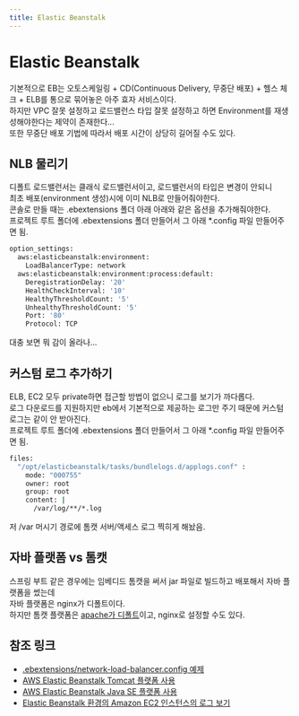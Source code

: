 ```yaml
---
title: Elastic Beanstalk
---
```


# Elastic Beanstalk
기본적으로 EB는 오토스케일링 + CD(Continuous Delivery, 무중단 배포) + 헬스 체크 + ELB를 통으로 묶어놓은 아주 효자 서비스이다.  
하지만 VPC 잘못 설정하고 로드밸런스 타입 잘못 설정하고 하면 Environment를 재생성해야한다는 제약이 존재한다...  
또한 무중단 배포 기법에 따라서 배포 시간이 상당히 길어질 수도 있다.

## NLB 물리기
디폴트 로드밸런서는 클래식 로드밸런서이고, 로드밸런서의 타입은 변경이 안되니  
최초 배포(environment 생성)시에 이미 NLB로 만들어줘야한다.  
콘솔로 만들 때는 .ebextensions 폴더 아래 아래와 같은 옵션을 추가해줘야한다.  
프로젝트 루트 폴더에 .ebextensions 폴더 만들어서 그 아래 *.config 파일 만들어주면 됨.
```bash
option_settings:
  aws:elasticbeanstalk:environment:
    LoadBalancerType: network
  aws:elasticbeanstalk:environment:process:default:
    DeregistrationDelay: '20'
    HealthCheckInterval: '10'
    HealthyThresholdCount: '5'
    UnhealthyThresholdCount: '5'
    Port: '80'
    Protocol: TCP
```
대충 보면 뭐 감이 올라나...  


## 커스텀 로그 추가하기
ELB, EC2 모두 private하면 접근할 방법이 없으니 로그를 보기가 까다롭다.  
로그 다운로드를 지원하지만 eb에서 기본적으로 제공하는 로그만 주기 때문에 커스텀 로그는 같이 안 받아진다.  
프로젝트 루트 폴더에 .ebextensions 폴더 만들어서 그 아래 *.config 파일 만들어주면 됨. 
```bash
files:
  "/opt/elasticbeanstalk/tasks/bundlelogs.d/applogs.conf" :
    mode: "000755"
    owner: root
    group: root
    content: |
      /var/log/**/*.log
```
저 /var 머시기 경로에 톰캣 서버/액세스 로그 찍히게 해놨음.  

## 자바 플랫폼 vs 톰캣
스프링 부트 같은 경우에는 임베디드 톰캣을 써서 jar 파일로 빌드하고 배포해서 자바 플랫폼을 썼는데  
자바 플랫폼은 nginx가 디폴트이다.  
하지만 톰캣 플랫폼은 [apache가 디폴트](http://docs.aws.amazon.com/ko_kr/elasticbeanstalk/latest/dg/java-tomcat-platform.html#java-tomcat-proxy)이고,
nginx로 설정할 수도 있다.  

## 참조 링크
* [.ebextensions/network-load-balancer.config 예제](http://docs.aws.amazon.com/ko_kr/elasticbeanstalk/latest/dg/environments-cfg-nlb.html#network-load-balancer.config)    
* [AWS Elastic Beanstalk Tomcat 플랫폼 사용](http://docs.aws.amazon.com/ko_kr/elasticbeanstalk/latest/dg/java-tomcat-platform.html)  
* [AWS Elastic Beanstalk Java SE 플랫폼 사용](http://docs.aws.amazon.com/ko_kr/elasticbeanstalk/latest/dg/java-se-platform.html)  
* [Elastic Beanstalk 환경의 Amazon EC2 인스턴스의 로그 보기](http://docs.aws.amazon.com/ko_kr/elasticbeanstalk/latest/dg/using-features.logging.html)